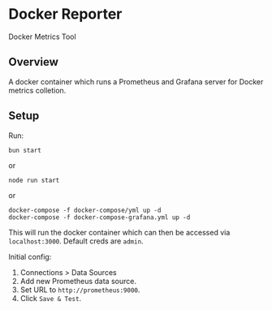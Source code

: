 # Docker Reporter
Docker Metrics Tool

## Overview

A docker container which runs a Prometheus and Grafana server for Docker metrics colletion.

## Setup

Run:

```shell
bun start
```

or 

```shell
node run start
```

or

```shell
docker-compose -f docker-compose/yml up -d
docker-compose -f docker-compose-grafana.yml up -d
```

This will run the docker container which can then be accessed via `localhost:3000`.
Default creds are `admin`.

Initial config:

1. Connections > Data Sources
2. Add new Prometheus data source.
3. Set URL to `http://prometheus:9000`.
4. Click `Save & Test`.
